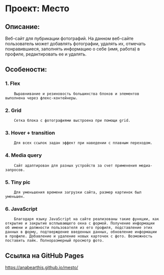 # Проект: Место

## Описание:

Веб-сайт для пубрикации фотографий. На данном веб-сайте пользователь может добавлять фотографии, удалять их, отмечать понравившиеся, заполнять информацию о себе (имя, работа) в профиле, редактировать ее и удалять.

## Особености:

### 1. Flex
        Выравнивание и резиновость большинства блоков и элементов выполнена через флекс-контейнеры.

### 2. Grid
        Сетка блока с фотографиями выстроена при помощи grid.

### 3. Hover + transition 
        Для всех ссылок задан эффект при наведении с плавным переходом.

### 4. Media query
        Сайт адаптирован для разных устройств за счет применения медиа-запросов.

### 5. Tiny pic
        Для уменьшения времени загрузки сайта, размер картинок был уменьшен.
        
### 6. JavaScript
        Благодаря языку JavaScript на сайте реализованы такие функции, как открытие и закрытие всплывающего окна с формой. Получение информации об имени и должности пользователя из его профиля, подставление этих данных в форму, подтверждение введенных данных, обновление информации в профиле. Добавление и удаление новых карточек с фото. Возможность поставить лайк. Полноразмерный просмотр фото.
        
## Ссылка на GitHub Pages

https://anabearthis.github.io/mesto/
